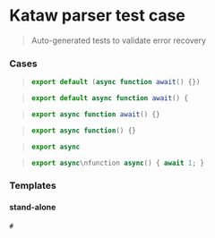 # Kataw parser test case

> Auto-generated tests to validate error recovery
>

### Cases

> `````js
> export default (async function await() {})
> `````

> `````js
> export default async function await() {
> `````

> `````js
> export async function await() {}
> `````

> `````js
> export async function() {}
> `````

> `````js
> export async
> `````

> `````js
> export async\nfunction async() { await 1; }
> `````

### Templates

#### stand-alone

`````js
#
`````
